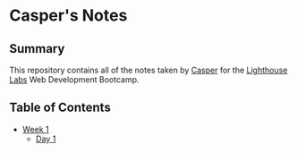 
# Casper's Notes

## Summary


This repository contains all of the notes taken by [Casper](https://github.com/Casper306) for the [Lighthouse Labs](https://www.lighthouselabs.ca/) Web Development Bootcamp.



## Table of Contents
* [Week 1](/Week_1)
  * [Day 1](/Week_1/Day_1)
  